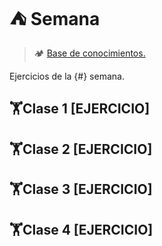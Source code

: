 # ⛺ Semana #

> 🏕️ [Base de conocimientos.]()

Ejercicios de la {#} semana.

## 🏋Clase 1 [EJERCICIO]

## 🏋Clase 2 [EJERCICIO]

## 🏋Clase 3 [EJERCICIO]

## 🏋Clase 4 [EJERCICIO]